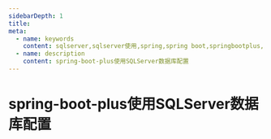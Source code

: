 ```yaml
---
sidebarDepth: 1
title: 
meta:
  - name: keywords
    content: sqlserver,sqlserver使用,spring,spring boot,springbootplus,spring-boot-plus,springboot.plus
  - name: description
    content: spring-boot-plus使用SQLServer数据库配置
---
```


# spring-boot-plus使用SQLServer数据库配置


